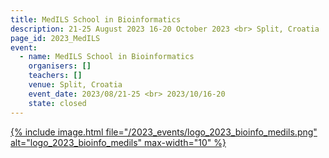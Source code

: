 ```yaml
---
title: MedILS School in Bioinformatics
description: 21-25 August 2023 16-20 October 2023 <br> Split, Croatia
page_id: 2023_MedILS
event:
  - name: MedILS School in Bioinformatics
    organisers: []
    teachers: []
    venue: Split, Croatia
    event_date: 2023/08/21-25 <br> 2023/10/16-20
    state: closed
---
```


[{% include image.html file="/2023_events/logo_2023_bioinfo_medils.png" alt="logo_2023_bioinfo_medils" max-width="10" %}](https://bioinfo.medils.hr/)
